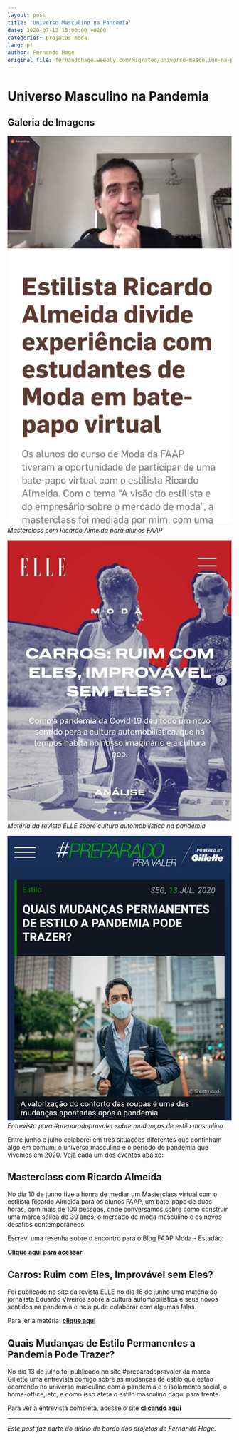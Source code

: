 ```yaml
---
layout: post
title: 'Universo Masculino na Pandemia'
date: 2020-07-13 15:00:00 +0200
categories: projetos moda
lang: pt
author: Fernando Hage
original_file: fernandohage.weebly.com/Migrated/universo-masculino-na-pandemia.html
---
```


# Universo Masculino na Pandemia

## Galeria de Imagens

![Masterclass com Ricardo Almeida - FAAP](/assets/images/2020-07-13-universo-masculino-pandemia-moda-homem-01.jpg)
*Masterclass com Ricardo Almeida para alunos FAAP*

![Matéria revista ELLE sobre cultura automobilística](/assets/images/2020-07-13-universo-masculino-pandemia-moda-homem-02.png)
*Matéria da revista ELLE sobre cultura automobilística na pandemia*

![Entrevista para Gillette sobre mudanças de estilo](/assets/images/2020-07-13-universo-masculino-pandemia-moda-homem-03.jpg)
*Entrevista para #preparadopravaler sobre mudanças de estilo masculino*

Entre junho e julho colaborei em três situações diferentes que continham algo em comum: o universo masculino e o período de pandemia que vivemos em 2020. Veja cada um dos eventos abaixo:

## Masterclass com Ricardo Almeida

No dia 10 de junho tive a honra de mediar um Masterclass virtual com o estilista Ricardo Almeida para os alunos FAAP, um bate-papo de duas horas, com mais de 100 pessoas, onde conversamos sobre como construir uma marca sólida de 30 anos, o mercado de moda masculino e os novos desafios contemporâneos.

Escrevi uma resenha sobre o encontro para o Blog FAAP Moda - Estadão:

**[Clique aqui para acessar](https://emais.estadao.com.br/blogs/faap-moda/estilista-ricardo-almeida-divide-experiencia-com-estudantes-de-moda-em-bate-papo-virtual/)**

## Carros: Ruim com Eles, Improvável sem Eles?

Foi publicado no site da revista ELLE no dia 18 de junho uma matéria do jornalista Eduardo Viveiros sobre a cultura automobilística e seus novos sentidos na pandemia e nela pude colaborar com algumas falas.

Para ler a matéria: **[clique aqui](https://elle.com.br/moda/ruim-com-eles-improvavel-sem-eles)**

## Quais Mudanças de Estilo Permanentes a Pandemia Pode Trazer?

No dia 13 de julho foi publicado no site #preparadopravaler da marca Gillette uma entrevista comigo sobre as mudanças de estilo que estão ocorrendo no universo masculino com a pandemia e o isolamento social, o home-office, etc, e como isso afeta o estilo masculino daqui para frente.

Para ver a entrevista completa, acesse o site **[clicando aqui](https://www.preparadopravaler.com.br/noticia/quais-mudancas-permanentes-de-estilo-a-pandemia-pode-trazer_a32620/1)**

---

*Este post faz parte do diário de bordo dos projetos de Fernando Hage.*
